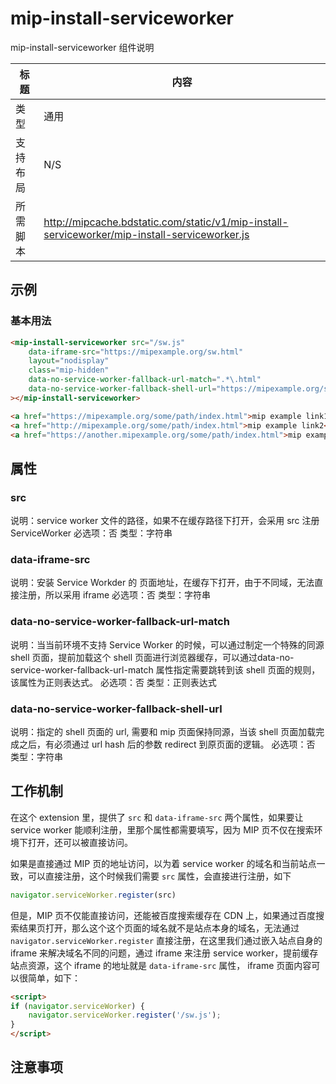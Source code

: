 # mip-install-serviceworker

mip-install-serviceworker 组件说明

标题|内容
----|----
类型|通用
支持布局|N/S
所需脚本|http://mipcache.bdstatic.com/static/v1/mip-install-serviceworker/mip-install-serviceworker.js

## 示例

### 基本用法

```html
<mip-install-serviceworker src="/sw.js"
    data-iframe-src="https://mipexample.org/sw.html"
    layout="nodisplay"
    class="mip-hidden"
    data-no-service-worker-fallback-url-match=".*\.html"
    data-no-service-worker-fallback-shell-url="https://mipexample.org/shell/"
></mip-install-serviceworker>

<a href="https://mipexample.org/some/path/index.html">mip example link1</><br/>
<a href="http://mipexample.org/some/path/index.html">mip example link2</a><br/>
<a href="https://another.mipexample.org/some/path/index.html">mip example link3</>
```

## 属性

### src

说明：service worker 文件的路径，如果不在缓存路径下打开，会采用 src 注册 ServiceWorker
必选项：否
类型：字符串

### data-iframe-src

说明：安装 Service Workder 的 页面地址，在缓存下打开，由于不同域，无法直接注册，所以采用 iframe
必选项：否
类型：字符串

### data-no-service-worker-fallback-url-match

说明：当当前环境不支持 Service Worker 的时候，可以通过制定一个特殊的同源 shell 页面，提前加载这个 shell 页面进行浏览器缓存，可以通过data-no-service-worker-fallback-url-match 属性指定需要跳转到该 shell 页面的规则，该属性为正则表达式。
必选项：否
类型：正则表达式

### data-no-service-worker-fallback-shell-url

说明：指定的 shell 页面的 url, 需要和 mip 页面保持同源，当该 shell 页面加载完成之后，有必须通过 url hash 后的参数 redirect 到原页面的逻辑。
必选项：否
类型：字符串

## 工作机制

在这个 extension 里，提供了 `src` 和 `data-iframe-src` 两个属性，如果要让 service worker 能顺利注册，里那个属性都需要填写，因为 MIP 页不仅在搜索环境下打开，还可以被直接访问。

如果是直接通过 MIP 页的地址访问，以为着 service worker 的域名和当前站点一致，可以直接注册，这个时候我们需要 `src` 属性，会直接进行注册，如下

```javascript
navigator.serviceWorker.register(src)
```

但是，MIP 页不仅能直接访问，还能被百度搜索缓存在 CDN 上，如果通过百度搜索结果页打开，那么这个这个页面的域名就不是站点本身的域名，无法通过 `navigator.serviceWorker.register` 直接注册，在这里我们通过嵌入站点自身的 iframe 来解决域名不同的问题，通过 iframe 来注册 service worker，提前缓存站点资源，这个 iframe 的地址就是 `data-iframe-src` 属性， iframe 页面内容可以很简单，如下：

```html
<script>
if (navigator.serviceWorker) {
    navigator.serviceWorker.register('/sw.js');
}
</script>
```

## 注意事项


